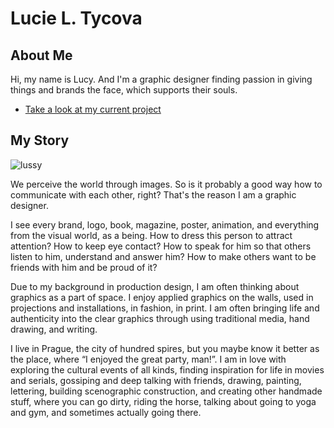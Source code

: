 # Lucie L. Tycova

## About Me

Hi, my name is Lucy. And I'm a graphic designer finding passion in giving things and brands the face, which supports their souls.

- [Take a look at my current project](case-study.md) <!-- A link to your case study -->

## My Story

![lussy](https://user-images.githubusercontent.com/79570985/142791396-1f6eda8d-568b-4ce7-a586-cda3034669ba.png)

We perceive the world through images. So is it probably a good way how to communicate with each other, right? That's the reason I am a graphic designer.

I see every brand, logo, book, magazine, poster, animation, and everything from the visual world, as a being. How to dress this person to attract attention? How to keep eye contact? How to speak for him so that others listen to him, understand and answer him? How to make others want to be friends with him and be proud of it?

Due to my background in production design, I am often thinking about graphics as a part of space. I enjoy applied graphics on the walls, used in projections and installations, in fashion, in print. I am often bringing life and authenticity into the clear graphics through using traditional media, hand drawing, and writing. 

I live in Prague, the city of hundred spires, but you maybe know it better as the place, where “I enjoyed the great party, man!”.  I am in love with exploring the cultural events of all kinds, finding inspiration for life in movies and serials, gossiping and deep talking with friends, drawing, painting, lettering, building scenographic construction, and creating other handmade stuff, where you can go dirty, riding the horse, talking about going to yoga and gym, and sometimes actually going there.



